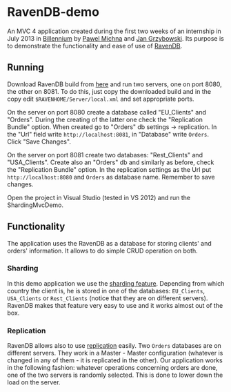 RavenDB-demo
============

An MVC 4 application created during the first two weeks of an internship in July 2013 in [Billennium](http://www.billennium.pl/) by [Pawel Michna](http://pawelmichna.com) and [Jan Grzybowski](https://github.com/jgrzybowski).
Its purpose is to demonstrate the functionality and ease of use of [RavenDB](http://ravendb.net/).

## Running ##
Download RavenDB build from [here](http://ravendb.net/download#builds) and run two servers, one on port 8080, the other on 8081.
To do this, just copy the downloaded build and in the copy edit `$RAVENHOME/Server/local.xml` and set appropriate ports.

On the server on port 8080 create a database called "EU_Clients" and "Orders". During the creating of the latter one check the "Replication Bundle" option. When created go to "Orders" db settings -> replication.
In the "Url" field write `http://localhost:8081`, in "Database" write `Orders`. Click "Save Changes".

On the server on port 8081 create two databases: "Rest_Clients" and "USA_Clients".
Create also an "Orders" db and similarly as before, check the "Replication Bundle" option. In the replication settings as the Url put `http://localhost:8080` and `Orders` as database name. Remember to save changes.

Open the project in Visual Studio (tested in VS 2012) and run the ShardingMvcDemo.

## Functionality ##
The application uses the RavenDB as a database for storing clients' and orders' information. It allows to do simple CRUD operation on both.

### Sharding ###
In this demo application we use the [sharding feature](http://ravendb.net/docs/2.0/server/scaling-out/sharding). Depending from which country the client is, he is stored in one of the databases: `EU_Clients`, `USA_Clients` or `Rest_Clients` (notice that they are on different servers).
RavenDB makes that feature very easy to use and it works almost out of the box.

### Replication ###
RavenDB allows also to use [replication](http://ravendb.net/docs/2.0/server/scaling-out/replication) easily. Two `Orders` databases are on different servers. They work in a Master - Master configuration (whatever is changed in any of them - it is replicated in the other).
Our application works in the following fashion: whatever operations concerning orders are done, one of the two servers is randomly selected. This is done to lower down the load on the server.
